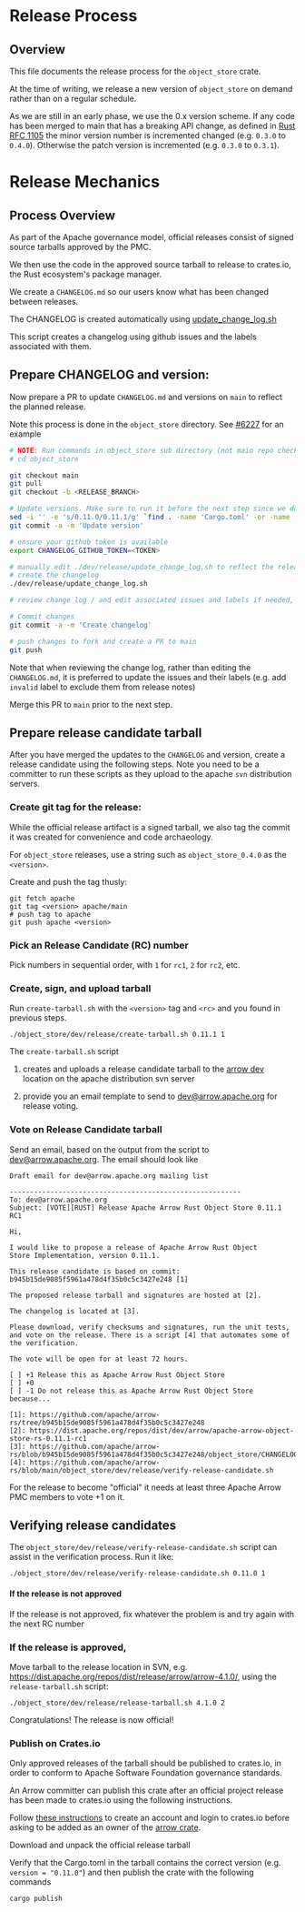 <!---
  Licensed to the Apache Software Foundation (ASF) under one
  or more contributor license agreements.  See the NOTICE file
  distributed with this work for additional information
  regarding copyright ownership.  The ASF licenses this file
  to you under the Apache License, Version 2.0 (the
  "License"); you may not use this file except in compliance
  with the License.  You may obtain a copy of the License at

    http://www.apache.org/licenses/LICENSE-2.0

  Unless required by applicable law or agreed to in writing,
  software distributed under the License is distributed on an
  "AS IS" BASIS, WITHOUT WARRANTIES OR CONDITIONS OF ANY
  KIND, either express or implied.  See the License for the
  specific language governing permissions and limitations
  under the License.
-->


# Release Process

## Overview

This file documents the release process for the `object_store` crate.

At the time of writing, we release a new version of `object_store` on demand rather than on a regular schedule.

As we are still in an early phase, we use the 0.x version scheme. If any code has 
been merged to main that has a breaking API change, as defined in [Rust RFC 1105]
the minor version number is incremented changed (e.g. `0.3.0` to `0.4.0`). 
Otherwise the patch version is incremented (e.g. `0.3.0` to `0.3.1`).

[Rust RFC 1105]: https://github.com/rust-lang/rfcs/blob/main/text/1105-api-evolution.md
# Release Mechanics

## Process Overview

As part of the Apache governance model, official releases consist of
signed source tarballs approved by the PMC.

We then use the code in the approved source tarball to release to
crates.io, the Rust ecosystem's package manager.

We create a `CHANGELOG.md` so our users know what has been changed between releases.

The CHANGELOG is created automatically using
[update_change_log.sh](https://github.com/apache/arrow-rs/blob/main/object_store/dev/release/update_change_log.sh)

This script creates a changelog using github issues and the
labels associated with them.

## Prepare CHANGELOG and version:

Now prepare a PR to update `CHANGELOG.md` and versions on `main` to reflect the planned release.

Note  this process is done in the `object_store` directory. See [#6227] for an example

[#6227]: https://github.com/apache/arrow-rs/pull/6227

```bash
# NOTE: Run commands in object_store sub directory (not main repo checkout)
# cd object_store

git checkout main
git pull
git checkout -b <RELEASE_BRANCH>

# Update versions. Make sure to run it before the next step since we do not want CHANGELOG-old.md affected.
sed -i '' -e 's/0.11.0/0.11.1/g' `find . -name 'Cargo.toml' -or -name '*.md' | grep -v CHANGELOG`
git commit -a -m 'Update version'

# ensure your github token is available
export CHANGELOG_GITHUB_TOKEN=<TOKEN>

# manually edit ./dev/release/update_change_log.sh to reflect the release version
# create the changelog
./dev/release/update_change_log.sh

# review change log / and edit associated issues and labels if needed, rerun update_change_log.sh

# Commit changes
git commit -a -m 'Create changelog'

# push changes to fork and create a PR to main
git push
```

Note that when reviewing the change log, rather than editing the
`CHANGELOG.md`, it is preferred to update the issues and their labels
(e.g. add `invalid` label to exclude them from release notes)

Merge this PR to `main` prior to the next step.

## Prepare release candidate tarball

After you have merged the updates to the `CHANGELOG` and version,
create a release candidate using the following steps. Note you need to
be a committer to run these scripts as they upload to the apache `svn`
distribution servers.

### Create git tag for the release:

While the official release artifact is a signed tarball, we also tag the commit it was created for convenience and code archaeology.

For `object_store` releases, use a string such as `object_store_0.4.0` as the `<version>`.

Create and push the tag thusly:

```shell
git fetch apache
git tag <version> apache/main
# push tag to apache
git push apache <version>
```

### Pick an Release Candidate (RC) number

Pick numbers in sequential order, with `1` for `rc1`, `2` for `rc2`, etc.

### Create, sign, and upload tarball

Run `create-tarball.sh` with the `<version>` tag and `<rc>` and you found in previous steps.

```shell
./object_store/dev/release/create-tarball.sh 0.11.1 1
```

The `create-tarball.sh` script

1. creates and uploads a release candidate tarball to the [arrow
   dev](https://dist.apache.org/repos/dist/dev/arrow) location on the
   apache distribution svn server

2. provide you an email template to
   send to dev@arrow.apache.org for release voting.

### Vote on Release Candidate tarball

Send an email, based on the output from the script to dev@arrow.apache.org. The email should look like

```
Draft email for dev@arrow.apache.org mailing list

---------------------------------------------------------
To: dev@arrow.apache.org
Subject: [VOTE][RUST] Release Apache Arrow Rust Object Store 0.11.1 RC1

Hi,

I would like to propose a release of Apache Arrow Rust Object
Store Implementation, version 0.11.1.

This release candidate is based on commit: b945b15de9085f5961a478d4f35b0c5c3427e248 [1]

The proposed release tarball and signatures are hosted at [2].

The changelog is located at [3].

Please download, verify checksums and signatures, run the unit tests,
and vote on the release. There is a script [4] that automates some of
the verification.

The vote will be open for at least 72 hours.

[ ] +1 Release this as Apache Arrow Rust Object Store
[ ] +0
[ ] -1 Do not release this as Apache Arrow Rust Object Store  because...

[1]: https://github.com/apache/arrow-rs/tree/b945b15de9085f5961a478d4f35b0c5c3427e248
[2]: https://dist.apache.org/repos/dist/dev/arrow/apache-arrow-object-store-rs-0.11.1-rc1
[3]: https://github.com/apache/arrow-rs/blob/b945b15de9085f5961a478d4f35b0c5c3427e248/object_store/CHANGELOG.md
[4]: https://github.com/apache/arrow-rs/blob/main/object_store/dev/release/verify-release-candidate.sh
```

For the release to become "official" it needs at least three Apache Arrow PMC members to vote +1 on it.

## Verifying release candidates

The `object_store/dev/release/verify-release-candidate.sh` script can assist in the verification process. Run it like:

```
./object_store/dev/release/verify-release-candidate.sh 0.11.0 1
```

#### If the release is not approved

If the release is not approved, fix whatever the problem is and try again with the next RC number

### If the release is approved,

Move tarball to the release location in SVN, e.g. https://dist.apache.org/repos/dist/release/arrow/arrow-4.1.0/, using the `release-tarball.sh` script:


```shell
./object_store/dev/release/release-tarball.sh 4.1.0 2
```

Congratulations! The release is now official!

### Publish on Crates.io

Only approved releases of the tarball should be published to
crates.io, in order to conform to Apache Software Foundation
governance standards.

An Arrow committer can publish this crate after an official project release has
been made to crates.io using the following instructions.

Follow [these
instructions](https://doc.rust-lang.org/cargo/reference/publishing.html) to
create an account and login to crates.io before asking to be added as an owner
of the [arrow crate](https://crates.io/crates/arrow).

Download and unpack the official release tarball

Verify that the Cargo.toml in the tarball contains the correct version
(e.g. `version = "0.11.0"`) and then publish the crate with the
following commands


```shell
cargo publish
```


